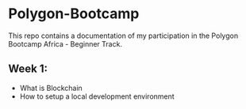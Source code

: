 # Polygon-Bootcamp

This repo contains a documentation of my participation in the Polygon Bootcamp Africa - Beginner Track.

## Week 1:
- What is Blockchain
- How to setup a local development environment
